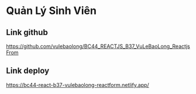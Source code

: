 # Quản Lý Sinh Viên

## Link github

https://github.com/vulebaolong/BC44_REACTJS_B37_VuLeBaoLong_ReactjsFrom

## Link deploy

https://bc44-react-b37-vulebaolong-reactform.netlify.app/
